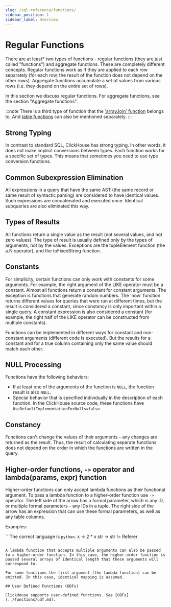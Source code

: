 ```yaml
---
slug: /sql-reference/functions/
sidebar_position: 1
sidebar_label: Overview
---
```


# Regular Functions

There are at least\* two types of functions - regular functions (they are just called "functions") and aggregate functions. These are completely different concepts. Regular functions work as if they are applied to each row separately (for each row, the result of the function does not depend on the other rows). Aggregate functions accumulate a set of values from various rows (i.e. they depend on the entire set of rows).

In this section we discuss regular functions. For aggregate functions, see the section "Aggregate functions".

:::note 
There is a third type of function that the ['arrayJoin' function](../functions/array-join.md) belongs to. And [table functions](../table-functions/index.md) can also be mentioned separately.
:::

## Strong Typing

In contrast to standard SQL, ClickHouse has strong typing. In other words, it does not make implicit conversions between types. Each function works for a specific set of types. This means that sometimes you need to use type conversion functions.

## Common Subexpression Elimination

All expressions in a query that have the same AST (the same record or same result of syntactic parsing) are considered to have identical values. Such expressions are concatenated and executed once. Identical subqueries are also eliminated this way.

## Types of Results

All functions return a single value as the result (not several values, and not zero values). The type of result is usually defined only by the types of arguments, not by the values. Exceptions are the tupleElement function (the a.N operator), and the toFixedString function.

## Constants

For simplicity, certain functions can only work with constants for some arguments. For example, the right argument of the LIKE operator must be a constant.
Almost all functions return a constant for constant arguments. The exception is functions that generate random numbers.
The 'now' function returns different values for queries that were run at different times, but the result is considered a constant, since constancy is only important within a single query.
A constant expression is also considered a constant (for example, the right half of the LIKE operator can be constructed from multiple constants).

Functions can be implemented in different ways for constant and non-constant arguments (different code is executed). But the results for a constant and for a true column containing only the same value should match each other.

## NULL Processing

Functions have the following behaviors:

- If at least one of the arguments of the function is `NULL`, the function result is also `NULL`.
- Special behavior that is specified individually in the description of each function. In the ClickHouse source code, these functions have `UseDefaultImplementationForNulls=false`.

## Constancy

Functions can't change the values of their arguments – any changes are returned as the result. Thus, the result of calculating separate functions does not depend on the order in which the functions are written in the query.

## Higher-order functions, `->` operator and lambda(params, expr) function

Higher-order functions can only accept lambda functions as their functional argument. To pass a lambda function to a higher-order function use `->` operator. The left side of the arrow has a formal parameter, which is any ID, or multiple formal parameters – any IDs in a tuple. The right side of the arrow has an expression that can use these formal parameters, as well as any table columns.

Examples:

```The correct language is `python`.
x -> 2 * x
str -> str != Referer
```

A lambda function that accepts multiple arguments can also be passed to a higher-order function. In this case, the higher-order function is passed several arrays of identical length that these arguments will correspond to.

For some functions the first argument (the lambda function) can be omitted. In this case, identical mapping is assumed.

## User Defined Functions (UDFs)

ClickHouse supports user-defined functions. See [UDFs](../functions/udf.md).
